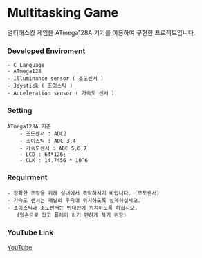 # Multitasking Game
멀티태스킹 게임을 ATmega128A 기기를 이용하여 구현한 프로젝트입니다.

### Developed Enviroment

    - C Language
    - ATmega128
    - Illuminance sensor ( 조도센서 )
    - Joystick ( 조이스틱 )
    - Acceleration sensor ( 가속도 센서 ) 


### Setting
    ATmega128A 기준
        - 조도센서 : ADC2
        - 조이스틱 : ADC 3,4
        - 가속도센서 : ADC 5,6,7
        - LCD : 64*126;
        - CLK : 14.7456 * 10^6


### Requirment
    - 정확한 조작을 위해 실내에서 조작하시기 바랍니다. (조도센서)
    - 가속도 센서는 패널의 우측에 위치하도록 설계하십시오.
    - 조이스틱과 조도센서는 반대편에 위치하도록 하십시오.
       (양손으로 잡고 플레이 하기 편하게 하기 위함)


### YouTube Link
  [YouTube](https://www.youtube.com/watch?v=N7OBNkm8KTM&feature=youtu.be)
